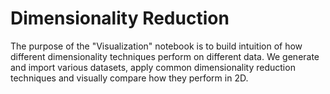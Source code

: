 # Dimensionality Reduction
The purpose of the "Visualization" notebook is to build intuition of how different dimensionality techniques perform on different data. We generate and import various datasets, apply common dimensionality reduction techniques and visually compare how they perform in 2D. 
